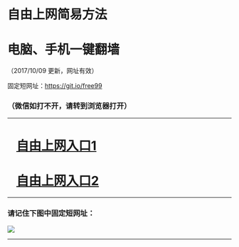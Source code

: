 ﻿# 自由上网简易方法

# 电脑、手机一键翻墙

（2017/10/09 更新，网址有效）

固定短网址：https://git.io/free99

### （微信如打不开，请转到浏览器打开）


***





# &nbsp;&nbsp; <a href="http://ft274389986.fwq-tz-1001.info/fwqtz01.html?t=100900112725 " target="_blank">自由上网入口1</a>
# &nbsp;&nbsp; <a href="http://ft3275028718.fwq-tz-1002.info/fwqtz02.html?t=10090012836 " target="_blank">自由上网入口2</a>
***

### 请记住下图中固定短网址：

<img src="https://s3-us-west-2.amazonaws.com/fwq-1001/yjfq-20170905okok.png" /> 


***

